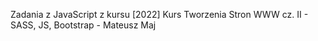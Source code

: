Zadania z JavaScript z kursu [2022] Kurs Tworzenia Stron WWW cz. II - SASS, JS, Bootstrap - Mateusz Maj
